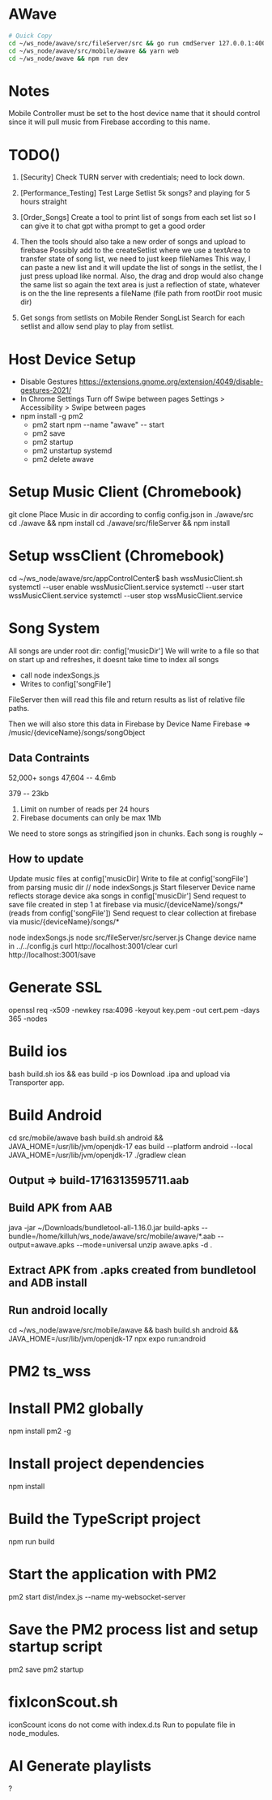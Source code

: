 # AWave
```bash
# Quick Copy
cd ~/ws_node/awave/src/fileServer/src && go run cmdServer 127.0.0.1:4000
cd ~/ws_node/awave/src/mobile/awave && yarn web
cd ~/ws_node/awave && npm run dev
```

# Notes
Mobile Controller must be set to the host device name that it should control since it will pull music from Firebase according to this name.


#  TODO()
1. [Security] Check TURN server with credentials; need to lock down.
2. [Performance_Testing] Test Large Setlist 5k songs? and playing for 5 hours straight
3. [Order_Songs] Create a tool to print list of songs from each set list so I can give it to chat gpt witha prompt to get a good order
4.   Then the tools should also take a new order of songs and upload to firebase
        Possibly add to the createSetlist where we use a textArea to transfer state of song list, we need to just keep fileNames
        This way, I can paste a new list and it will update the list of songs in the setlist, the I just press upload like normal.
        Also, the drag and drop would also change the same list so again the text area is just a reflection of state, whatever is on the the line represents a fileName (file path from rootDir root music dir)

5.  Get songs from setlists on Mobile
    Render SongList Search for each setlist and allow send play to play from setlist.

# Host Device Setup
- Disable Gestures https://extensions.gnome.org/extension/4049/disable-gestures-2021/
- In Chrome Settings Turn off Swipe between pages Settings > Accessibility > Swipe between pages
- npm install -g pm2
  - pm2 start npm --name "awave" -- start
  - pm2 save
  - pm2 startup
  - pm2 unstartup systemd
  - pm2 delete awave

# Setup Music Client (Chromebook)
git clone
Place Music in dir according to config
config.json in ./awave/src
cd ./awave && npm install
cd ./awave/src/fileServer && npm install

# Setup wssClient (Chromebook)
 cd ~/ws_node/awave/src/appControlCenter$
 bash wssMusicClient.sh
 systemctl --user enable wssMusicClient.service
 systemctl --user start wssMusicClient.service
 systemctl --user stop wssMusicClient.service

# Song System
All songs are under root dir: config['musicDir']
We will write to a file so that on start up and refreshes, it doesnt take time to index all songs
  - call node indexSongs.js
  - Writes to config['songFile']

FileServer then will read this file and return results as list of relative file paths.

Then we will also store this data in Firebase by Device Name
Firebase => /music/{deviceName}/songs/songObject


## Data Contraints
52,000+ songs
47,604 -- 4.6mb

379 -- 23kb

1. Limit on number of reads per 24 hours
2. Firebase documents can only be max 1Mb

We need to store songs as stringified json in chunks.
Each song is roughly ~


## How to update
Update music files at config['musicDir]
Write to file at config['songFile'] from parsing music dir // node indexSongs.js
Start fileserver
Device name reflects storage device aka songs in config['musicDir']
Send request to save file created in step 1 at firebase via music/{deviceName}/songs/* (reads from config['songFile'])
Send request to clear collection at firebase via music/{deviceName}/songs/*

node indexSongs.js
node src/fileServer/src/server.js
Change device name in ../../config.js
curl http://localhost:3001/clear
curl http://localhost:3001/save



# Generate SSL
openssl req -x509 -newkey rsa:4096 -keyout key.pem -out cert.pem -days 365 -nodes

# Build ios

bash build.sh ios && eas build -p ios
Download .ipa and upload via Transporter app.

# Build Android

cd src/mobile/awave
bash build.sh android &&  JAVA_HOME=/usr/lib/jvm/openjdk-17  eas build --platform android --local
JAVA_HOME=/usr/lib/jvm/openjdk-17  ./gradlew clean

## Output => build-1716313595711.aab

## Build APK from AAB
java -jar ~/Downloads/bundletool-all-1.16.0.jar build-apks --bundle=/home/killuh/ws_node/awave/src/mobile/awave/*.aab --output=awave.apks --mode=universal
unzip awave.apks -d .

## Extract APK from .apks created from bundletool and ADB install

## Run android locally
cd ~/ws_node/awave/src/mobile/awave && bash build.sh android && JAVA_HOME=/usr/lib/jvm/openjdk-17  npx expo run:android

# PM2 ts_wss
# Install PM2 globally
npm install pm2 -g

# Install project dependencies
npm install

# Build the TypeScript project
npm run build

# Start the application with PM2
pm2 start dist/index.js --name my-websocket-server

# Save the PM2 process list and setup startup script
pm2 save
pm2 startup

# fixIconScout.sh
iconScount icons do not come with index.d.ts
Run to populate file in node_modules.

# AI Generate playlists
?

